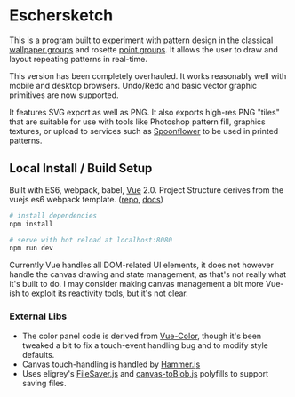 Eschersketch
===========

This is a program built to experiment with pattern design in the classical [wallpaper groups][1] and rosette [point
groups][2].  It allows the user to draw and layout repeating patterns in real-time.

This version has been completely overhauled.  It works reasonably well with mobile and desktop browsers.  Undo/Redo and
basic vector graphic primitives are now supported.

It features SVG export as well as PNG.  It also exports high-res PNG "tiles" that are suitable for use with tools like
Photoshop pattern fill, graphics textures, or upload to services such as [Spoonflower][spoon] to be used in printed
patterns.

## Local Install / Build Setup

Built with ES6, webpack, babel, [Vue][vue] 2.0. Project Structure derives from the vuejs es6 webpack template.
([repo][tmplrepo], [docs][tmpldocs])

``` bash
# install dependencies
npm install

# serve with hot reload at localhost:8080
npm run dev
```

Currently Vue handles all DOM-related UI elements, it does not however handle the canvas drawing and state management,
as that's not really what it's built to do.  I may consider making canvas management a bit more Vue-ish to exploit its
reactivity tools, but it's not clear.

### External Libs

- The color panel code is derived from [Vue-Color][vc], though it's been tweaked a bit to fix a touch-event handling bug and to modify style defaults.
- Canvas touch-handling is handled by [Hammer.js][hammer]
- Uses eligrey's [FileSaver.js][fs] and [canvas-toBlob.js][ctb] polyfills to support saving files.


[1]: http://en.wikipedia.org/wiki/Wallpaper_group
[2]: https://en.wikipedia.org/wiki/Point_group
[spoon]: https://www.spoonflower.com/designs/new
[vue]:https://vuejs.org/
[vc]: https://github.com/xiaokaike/vue-color
[tmplrepo]:https://github.com/vuejs-templates/webpack
[tmpldocs]:https://vuejs-templates.github.io/webpack/
[hammer]: https://hammerjs.github.io/
[fs]:https://github.com/eligrey/FileSaver.js
[ctb]:https://github.com/eligrey/canvas-toBlob.js

